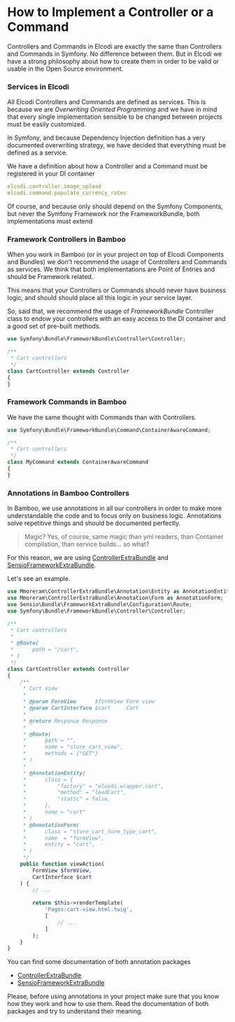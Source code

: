 How to Implement a Controller or a Command
==========================================

Controllers and Commands in Elcodi are exactly the same than Controllers and 
Commands in Symfony. No difference between them. But in Elcodi we have a strong
philosophy about how to create them in order to be valid or usable in the Open
Source environment.

### Services in Elcodi

All Elcodi Controllers and Commands are defined as services. This is because we
are *Overwriting Oriented Programming* and we have in mind that every single
implementation sensible to be changed between projects must be easily 
customized.

In Symfony, and because Dependency Injection definition has a very documented 
overwriting strategy, we have decided that everything must be defined as a 
service.

We have a definition about how a Controller and a Command must be registered in
your DI container

``` yml
elcodi.controller.image_upload
elcodi.command.populate_currency_rates
```

Of course, and because only should depend on the Symfony Components, but never
the Symfony Framework nor the FrameworkBundle, both implementations must extend

### Framework Controllers in Bamboo

When you work in Bamboo (or in your project on top of Elcodi Components and 
Bundles) we don't recommend the usage of Controllers and Commands as services.
We think that both implementations are Point of Entries and should be Framework
related.

This means that your Controllers or Commands should never have business logic,
and should should place all this logic in your service layer.

So, said that, we recommend the usage of *FrameworkBundle* Controller class to
endow your controllers with an easy access to the DI container and a good set of
pre-built methods.

``` php
use Symfony\Bundle\FrameworkBundle\Controller\Controller;

/**
 * Cart controllers
 */
class CartController extends Controller
{
}
```

### Framework Commands in Bamboo

We have the same thought with Commands than with Controllers.

``` php
use Symfony\Bundle\FrameworkBundle\Command\ContainerAwareCommand;

/**
 * Cart controllers
 */
class MyCommand extends ContainerAwareCommand
{
}
```

### Annotations in Bamboo Controllers

In Bamboo, we use annotations in all our controllers in order to make more 
understandable the code and to focus only on business logic. Annotations solve
repetitive things and should be documented perfectly.

> Magic? Yes, of course, same magic than yml readers, than Container 
> compilation, than service builds... so what?

For this reason, we are using 
[ControllerExtraBundle](http://github.com/mmoreram/ControllerExtraBundle) and
[SensioFrameworkExtraBundle](https://github.com/sensiolabs/SensioFrameworkExtraBundle).

Let's see an example.

``` php
use Mmoreram\ControllerExtraBundle\Annotation\Entity as AnnotationEntity;
use Mmoreram\ControllerExtraBundle\Annotation\Form as AnnotationForm;
use Sensio\Bundle\FrameworkExtraBundle\Configuration\Route;
use Symfony\Bundle\FrameworkBundle\Controller\Controller;

/**
 * Cart controllers
 *
 * @Route(
 *      path = "/cart",
 * )
 */
class CartController extends Controller
{
    /**
     * Cart view
     *
     * @param FormView      $formView Form view
     * @param CartInterface $cart     Cart
     *
     * @return Response Response
     *
     * @Route(
     *      path = "",
     *      name = "store_cart_view",
     *      methods = {"GET"}
     * )
     *
     * @AnnotationEntity(
     *      class = {
     *          "factory" = "elcodi.wrapper.cart",
     *          "method" = "loadCart",
     *          "static" = false,
     *      },
     *      name = "cart"
     * )
     * @AnnotationForm(
     *      class = "store_cart_form_type_cart",
     *      name  = "formView",
     *      entity = "cart",
     * )
     */
    public function viewAction(
        FormView $formView,
        CartInterface $cart
    ) {
        // ...
    
        return $this->renderTemplate(
            'Pages:cart-view.html.twig',
            [
                // ...
            ]
        );
    }
}
```

You can find some documentation of both annotation packages

* [ControllerExtraBundle](https://github.com/mmoreram/ControllerExtraBundle/blob/master/README.md)
* [SensioFrameworkExtraBundle](http://symfony.com/doc/current/bundles/SensioFrameworkExtraBundle/index.html)

Please, before using annotations in your project make sure that you know how
they work and how to use them. Read the documentation of both packages and try
to understand their meaning.